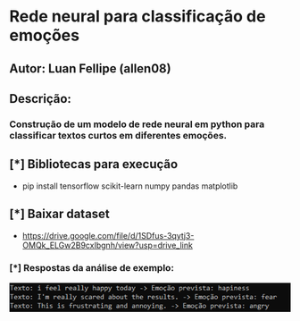 # Rede neural para classificação de emoções
## Autor: Luan Fellipe (allen08)

## Descrição:
### Construção de um modelo de rede neural em python para classificar textos curtos em diferentes emoções.

## [*] Bibliotecas para execução
- pip install tensorflow scikit-learn numpy pandas matplotlib

## [*] Baixar dataset
- https://drive.google.com/file/d/1SDfus-3qytj3-OMQk_ELGw2B9cxIbgnh/view?usp=drive_link

### [*] Respostas da análise de exemplo:

![Alt text](execucao.png "execução")